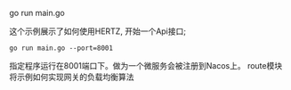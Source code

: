 go run main.go  

这个示例展示了如何使用HERTZ, 开始一个Api接口; 
```
go run main.go --port=8001
```
指定程序运行在8001端口下。做为一个微服务会被注册到Nacos上。
route模块将示例如何实现网关的负载均衡算法
